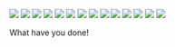![](https://camo.githubusercontent.com/c7c72f34e19ff234b8c6e00a9dd49325d30c1937/68747470733a2f2f6d656469612e646973636f72646170702e6e65742f6174746163686d656e74732f3339333738373838303431353239373534332f3435333631353330353434353437343330342f756e6b6e6f776e2e706e67)
![](https://camo.githubusercontent.com/b0d0466a07ae5f3f9ee6be5b08334deeb683a690/68747470733a2f2f63646e2e646973636f72646170702e636f6d2f6174746163686d656e74732f3339333738373838303431353239373534332f3435333631353936373936353032303138302f756e6b6e6f776e2e706e67)
![](https://camo.githubusercontent.com/d95d10ff13b18e97ba520fe31a626d4345e1c461/68747470733a2f2f63646e2e646973636f72646170702e636f6d2f6174746163686d656e74732f3339333738373838303431353239373534332f3435333631363233313938383139393433342f756e6b6e6f776e2e706e67)
![](https://camo.githubusercontent.com/64ad78092a1035395a972b4feec7de53f40b37a2/68747470733a2f2f63646e2e646973636f72646170702e636f6d2f6174746163686d656e74732f3339333738373838303431353239373534332f3435333631363738383432313437363335342f756e6b6e6f776e2e706e67)
![](https://cdn.discordapp.com/attachments/393787880415297543/453617501889363979/unknown.png)
![](https://cdn.discordapp.com/attachments/393787880415297543/453618664105574400/unknown.png)
![](https://cdn.discordapp.com/attachments/393787880415297543/453620279172923412/unknown.png)
![](https://cdn.discordapp.com/attachments/393787880415297543/453621016434835456/tgt_client.gif)
![](https://cdn.discordapp.com/attachments/393787880415297543/453622355709919252/TGT_dynamic_method.gif)
![](https://media.discordapp.net/attachments/393787880415297543/453644652696961036/unknown.png)
![](https://cdn.discordapp.com/attachments/393787880415297543/453631727986802689/unknown.png)
![](https://cdn.discordapp.com/attachments/393787880415297543/453631958673522698/unknown.png)
![](https://cdn.discordapp.com/attachments/393787880415297543/453632080027451392/unknown.png)
![](https://cdn.discordapp.com/attachments/393787880415297543/453634431232507905/tgt_glory.gif)

What have you done!